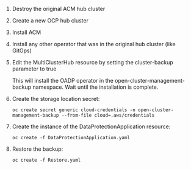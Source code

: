 1. Destroy the original ACM hub cluster
2. Create a new OCP hub cluster
3. Install ACM
4. Install any other operator that was in the original hub cluster (like GitOps)
1. Edit the MultiClusterHub resource by setting the cluster-backup parameter to true

   This will install the OADP operator in the open-cluster-management-backup namespace.
   Wait until the installation is complete.
1. Create the storage location secret:
   ```
   oc create secret generic cloud-credentials -n open-cluster-management-backup --from-file cloud=.aws/credentials
   ```
1. Create the instance of the DataProtectionApplication resource:
   ```
   oc create -f DataProtectionApplication.yaml
   ```
1. Restore the backup:
   ```
   oc create -f Restore.yaml
   ```
